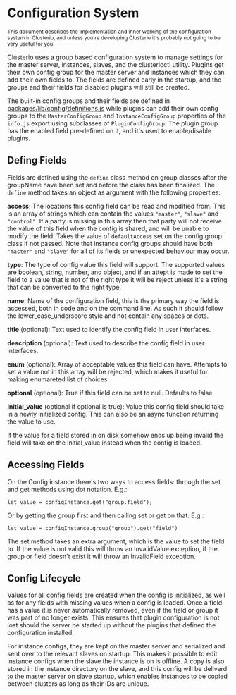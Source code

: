 # Configuration System

<sub>This document describes the implementation and inner working of the configuration system in Clusterio, and unless you're developing Clusterio it's probably not going to be very useful for you.</sub>

Clusterio uses a group based configuration system to manage settings for the master server, instances, slaves, and the clusterioctl utility.
Plugins get their own config group for the master server and instances which they can add their own fields to.
The fields are defined early in the startup, and the groups and their fields for disabled plugins will still be created.

The built-in config groups and their fields are defined in [packages/lib/config/definitions.js](/packages/lib/config/definitions.js) while plugins can add their own config groups to the `MasterConfigGroup` and `InstanceConfigGroup` properties of the `info.js` export using subclasses of `PluginConfigGroup`.
The plugin group has the enabled field pre-defined on it, and it's used to enable/disable plugins.


## Defing Fields

Fields are defined using the `define` class method on group classes after the groupName have been set and before the class has been finalized.
The `define` method takes an object as argument with the following properties:

**access**:
    The locations this config field can be read and modified from.
    This is an array of strings which can contain the values `"master"`, `"slave"` and `"control"`.
    If a party is missing in this array then that party will not receive the value of this field when the config is shared, and will be unable to modify the field.
    Takes the value of `defaultAccess` set on the config group class if not passed.
    Note that instance config groups should have both `"master"` and `"slave"` for all of its fields or unexpected behaviour may occur.

**type**:
    The type of config value this field will support.
    The supported values are boolean, string, number, and object, and if an attept is made to set the field to a value that is not of the right type it will be reject unless it's a string that can be converted to the right type.

**name**:
    Name of the configuration field, this is the primary way the field is accessed, both in code and on the command line.
    As such it should follow the lower\_case\_underscore style and not contain any spaces or dots.

**title** (optional):
    Text used to identify the config field in user interfaces.

**description** (optional):
    Text used to describe the config field in user interfaces.

**enum** (optional):
    Array of acceptable values this field can have.
    Attempts to set a value not in this array will be rejected, which makes it useful for making enumareted list of choices.

**optional** (optional):
    True if this field can be set to null.
    Defaults to false.

**initial_value** (optional if optional is true):
    Value this config field should take in a newly initialized config.
    This can also be an async function returning the value to use.

If the value for a field stored in on disk somehow ends up being invalid the field will take on the initial\_value instead when the config is loaded.


## Accessing Fields

On the Config instance there's two ways to access fields: through the set and get methods using dot notation.
E.g.:

    let value = configInstance.get("group.field");

Or by getting the group first and then calling set or get on that.
E.g.:

    let value = configInstance.group("group").get("field")

The set method takes an extra argument, which is the value to set the field to.
If the value is not valid this will throw an InvalidValue exception, if the group or field doesn't exist it will throw an InvalidField exception.


## Config Lifecycle

Values for all config fields are created when the config is initialized, as well as for any fields with missing values when a config is loaded.
Once a field has a value it is never automatically removed, even if the field or group it was part of no longer exists.
This ensures that plugin configuration is not lost should the server be started up without the plugins that defined the configuration installed.

For instance configs, they are kept on the master server and serialized and sent over to the relevant slaves on startup.
This makes it possible to edit instance configs when the slave the instance is on is offline.
A copy is also stored in the instance directory on the slave, and this config will be deliverd to the master server on slave startup, which enables instances to be copied between clusters as long as their IDs are unique.
